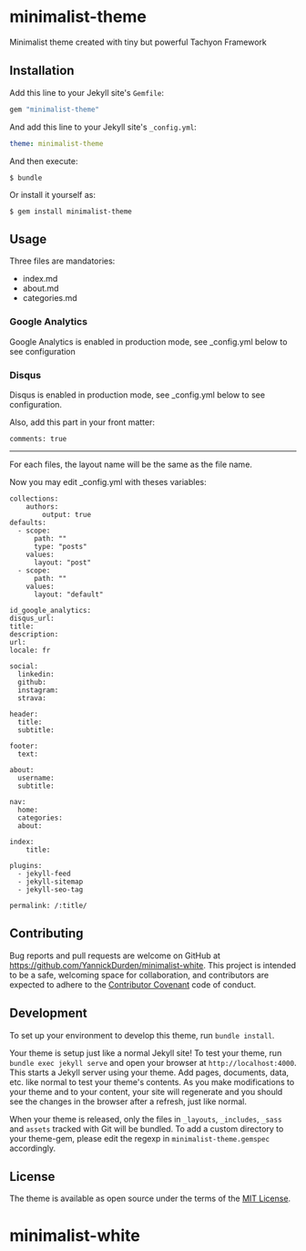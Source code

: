 # minimalist-theme

Minimalist theme created with tiny but powerful Tachyon Framework

## Installation

Add this line to your Jekyll site's `Gemfile`:

```ruby
gem "minimalist-theme"
```

And add this line to your Jekyll site's `_config.yml`:

```yaml
theme: minimalist-theme
```

And then execute:

    $ bundle

Or install it yourself as:

    $ gem install minimalist-theme

## Usage

Three files are mandatories:

- index.md
- about.md
- categories.md

### Google Analytics

Google Analytics is enabled in production mode, see _config.yml below to see configuration

### Disqus

Disqus is enabled in production mode, see _config.yml below to see configuration.

Also, add this part in your front matter:

````
comments: true
````

---

For each files, the layout name will be the same as the file name.

Now you may edit _config.yml with theses variables:

```
collections:
    authors:
        output: true
defaults:
  - scope:
      path: ""
      type: "posts"
    values:
      layout: "post"
  - scope:
      path: ""
    values:
      layout: "default"

id_google_analytics:
disqus_url:
title:
description:
url:
locale: fr

social:
  linkedin:
  github:
  instagram:
  strava:

header:
  title:
  subtitle:

footer:
  text:

about:
  username:
  subtitle:

nav:
  home:
  categories:
  about:

index:
    title:

plugins:
  - jekyll-feed
  - jekyll-sitemap
  - jekyll-seo-tag

permalink: /:title/
```

## Contributing

Bug reports and pull requests are welcome on GitHub at https://github.com/YannickDurden/minimalist-white. This project is intended to be a safe, welcoming space for collaboration, and contributors are expected to adhere to the [Contributor Covenant](http://contributor-covenant.org) code of conduct.

## Development

To set up your environment to develop this theme, run `bundle install`.

Your theme is setup just like a normal Jekyll site! To test your theme, run `bundle exec jekyll serve` and open your browser at `http://localhost:4000`. This starts a Jekyll server using your theme. Add pages, documents, data, etc. like normal to test your theme's contents. As you make modifications to your theme and to your content, your site will regenerate and you should see the changes in the browser after a refresh, just like normal.

When your theme is released, only the files in `_layouts`, `_includes`, `_sass` and `assets` tracked with Git will be bundled.
To add a custom directory to your theme-gem, please edit the regexp in `minimalist-theme.gemspec` accordingly.

## License

The theme is available as open source under the terms of the [MIT License](https://opensource.org/licenses/MIT).

# minimalist-white
